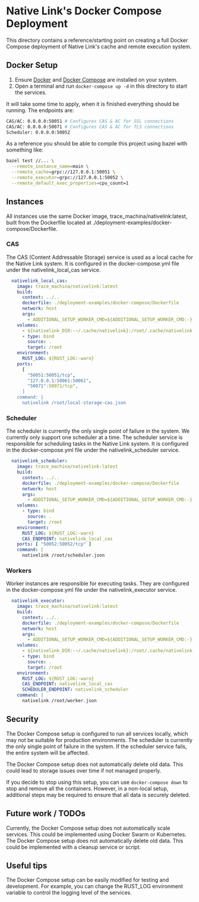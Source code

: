 # Native Link's Docker Compose Deployment

This directory contains a reference/starting point on creating a full Docker Compose deployment of Native Link's cache and remote execution system.

## Docker Setup

1. Ensure [Docker](https://docs.docker.com/engine/install/) and [Docker Compose](https://docs.docker.com/compose/install/) are installed on your system.
2. Open a terminal and run `docker-compose up -d` in this directory to start the services.

It will take some time to apply, when it is finished everything should be running. The endpoints are:

```sh
CAS/AC: 0.0.0.0:50051 # Configures CAS & AC for SSL connections
CAS/AC: 0.0.0.0:50071 # Configures CAS & AC for TLS connections
Scheduler: 0.0.0.0:50052
```

As a reference you should be able to compile this project using bazel with something like:

```sh
bazel test //... \
  --remote_instance_name=main \
  --remote_cache=grpc://127.0.0.1:50051 \
  --remote_executor=grpc://127.0.0.1:50052 \
  --remote_default_exec_properties=cpu_count=1
```

## Instances

All instances use the same Docker image, trace_machina/nativelink:latest, built from the Dockerfile located at ./deployment-examples/docker-compose/Dockerfile.

### CAS

The CAS (Content Addressable Storage) service is used as a local cache for the Native Link system. It is configured in the docker-compose.yml file under the nativelink_local_cas service.

```yml
  nativelink_local_cas:
    image: trace_machina/nativelink:latest
    build:
      context: ../..
      dockerfile: ./deployment-examples/docker-compose/Dockerfile
      network: host
      args:
        - ADDITIONAL_SETUP_WORKER_CMD=${ADDITIONAL_SETUP_WORKER_CMD:-}
    volumes:
      - ${nativelink_DIR:-~/.cache/nativelink}:/root/.cache/nativelink
      - type: bind
        source: .
        target: /root
    environment:
      RUST_LOG: ${RUST_LOG:-warn}
    ports:
      [
        "50051:50051/tcp",
        "127.0.0.1:50061:50061",
        "50071":50071/tcp",
      ]
    command: |
      nativelink /root/local-storage-cas.json
```

### Scheduler

The scheduler is currently the only single point of failure in the system. We currently only support one scheduler at a time.
The scheduler service is responsible for scheduling tasks in the Native Link system. It is configured in the docker-compose.yml file under the nativelink_scheduler service.

```yml
  nativelink_scheduler:
    image: trace_machina/nativelink:latest
    build:
      context: ../..
      dockerfile: ./deployment-examples/docker-compose/Dockerfile
      network: host
      args:
        - ADDITIONAL_SETUP_WORKER_CMD=${ADDITIONAL_SETUP_WORKER_CMD:-}
    volumes:
      - type: bind
        source: .
        target: /root
    environment:
      RUST_LOG: ${RUST_LOG:-warn}
      CAS_ENDPOINT: nativelink_local_cas
    ports: [ "50052:50052/tcp" ]
    command: |
      nativelink /root/scheduler.json
```

### Workers

Worker instances are responsible for executing tasks. They are configured in the docker-compose.yml file under the nativelink_executor service.

```yml
  nativelink_executor:
    image: trace_machina/nativelink:latest
    build:
      context: ../..
      dockerfile: ./deployment-examples/docker-compose/Dockerfile
      network: host
      args:
        - ADDITIONAL_SETUP_WORKER_CMD=${ADDITIONAL_SETUP_WORKER_CMD:-}
    volumes:
      - ${nativelink_DIR:-~/.cache/nativelink}:/root/.cache/nativelink
      - type: bind
        source: .
        target: /root
    environment:
      RUST_LOG: ${RUST_LOG:-warn}
      CAS_ENDPOINT: nativelink_local_cas
      SCHEDULER_ENDPOINT: nativelink_scheduler
    command: |
      nativelink /root/worker.json
```

## Security

The Docker Compose setup is configured to run all services locally, which may not be suitable for production environments. The scheduler is currently the only single point of failure in the system. If the scheduler service fails, the entire system will be affected.

The Docker Compose setup does not automatically delete old data. This could lead to storage issues over time if not managed properly.

If you decide to stop using this setup, you can use `docker-compose down` to stop and remove all the containers. However, in a non-local setup, additional steps may be required to ensure that all data is securely deleted.

## Future work / TODOs

Currently, the Docker Compose setup does not automatically scale services. This could be implemented using Docker Swarm or Kubernetes.
The Docker Compose setup does not automatically delete old data. This could be implemented with a cleanup service or script.

## Useful tips

The Docker Compose setup can be easily modified for testing and development. For example, you can change the RUST_LOG environment variable to control the logging level of the services.

